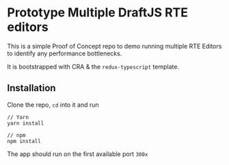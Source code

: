 # Prototype Multiple DraftJS RTE editors

This is a simple Proof of Concept repo to demo running multiple RTE Editors to identify any performance bottlenecks.

It is bootstrapped with CRA & the `redux-typescript` template.

## Installation

Clone the repo, `cd` into it and run

```
// Yarn
yarn install

// npm
npm install
```

The app should run on the first available port `300x`
